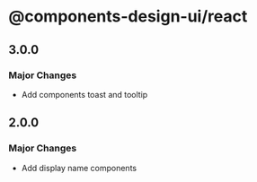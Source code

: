 # @components-design-ui/react

## 3.0.0

### Major Changes

- Add components toast and tooltip

## 2.0.0

### Major Changes

- Add display name components
